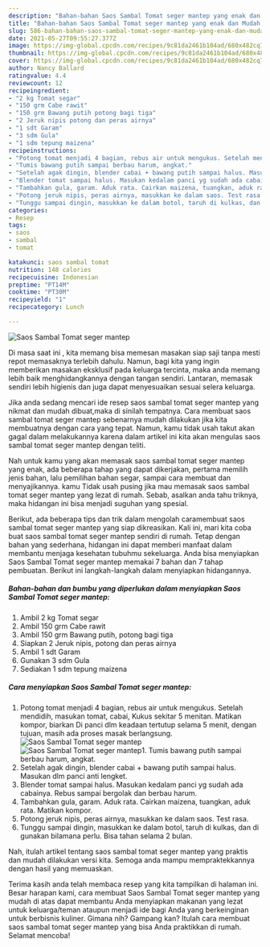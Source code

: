 ```yaml
---
description: "Bahan-bahan Saos Sambal Tomat seger mantep yang enak dan Mudah Dibuat"
title: "Bahan-bahan Saos Sambal Tomat seger mantep yang enak dan Mudah Dibuat"
slug: 586-bahan-bahan-saos-sambal-tomat-seger-mantep-yang-enak-dan-mudah-dibuat
date: 2021-05-27T09:55:27.377Z
image: https://img-global.cpcdn.com/recipes/9c81da2461b104ad/680x482cq70/saos-sambal-tomat-seger-mantep-foto-resep-utama.jpg
thumbnail: https://img-global.cpcdn.com/recipes/9c81da2461b104ad/680x482cq70/saos-sambal-tomat-seger-mantep-foto-resep-utama.jpg
cover: https://img-global.cpcdn.com/recipes/9c81da2461b104ad/680x482cq70/saos-sambal-tomat-seger-mantep-foto-resep-utama.jpg
author: Nancy Ballard
ratingvalue: 4.4
reviewcount: 12
recipeingredient:
- "2 kg Tomat segar"
- "150 grm Cabe rawit"
- "150 grm Bawang putih potong bagi tiga"
- "2 Jeruk nipis potong dan peras airnya"
- "1 sdt Garam"
- "3 sdm Gula"
- "1 sdm tepung maizena"
recipeinstructions:
- "Potong tomat menjadi 4 bagian, rebus air untuk mengukus. Setelah mendidih, masukan tomat, cabai, Kukus sekitar 5 menitan. Matikan kompor, biarkan Di panci dlm keadaan tertutup selama 5 menit, dengan tujuan, masih ada proses masak berlangsung."
- "Tumis bawang putih sampai berbau harum, angkat."
- "Setelah agak dingin, blender cabai + bawang putih sampai halus. Masukan dlm panci anti lengket."
- "Blender tomat sampai halus. Masukan kedalam panci yg sudah ada cabainya. Rebus sampai bergolak dan berbau harum."
- "Tambahkan gula, garam. Aduk rata. Cairkan maizena, tuangkan, aduk rata. Matikan kompor."
- "Potong jeruk nipis, peras airnya, masukkan ke dalam saos. Test rasa."
- "Tunggu sampai dingin, masukkan ke dalam botol, taruh di kulkas, dan di gunakan bilamana perlu. Bisa tahan selama 2 bulan."
categories:
- Resep
tags:
- saos
- sambal
- tomat

katakunci: saos sambal tomat 
nutrition: 148 calories
recipecuisine: Indonesian
preptime: "PT14M"
cooktime: "PT30M"
recipeyield: "1"
recipecategory: Lunch

---
```



![Saos Sambal Tomat seger mantep](https://img-global.cpcdn.com/recipes/9c81da2461b104ad/680x482cq70/saos-sambal-tomat-seger-mantep-foto-resep-utama.jpg)

Di masa  saat ini , kita memang bisa memesan masakan siap saji tanpa mesti repot memasaknya terlebih dahulu. Namun, bagi kita yang ingin memberikan masakan eksklusif pada keluarga tercinta, maka anda memang lebih baik menghidangkannya dengan tangan sendiri. Lantaran, memasak sendiri lebih higienis dan juga dapat menyesuaikan sesuai selera keluarga.

Jika anda sedang mencari ide resep saos sambal tomat seger mantep yang nikmat dan mudah dibuat,maka di sinilah tempatnya. Cara membuat saos sambal tomat seger mantep  sebenarnya mudah dilakukan jika kita membuatnya dengan cara yang tepat. Namun, kamu tidak usah takut akan gagal dalam melakukannya 
karena dalam artikel ini kita akan mengulas saos sambal tomat seger mantep dengan teliti.  



Nah untuk kamu yang akan memasak saos sambal tomat seger mantep yang enak, ada beberapa tahap yang dapat dikerjakan, pertama memilih jenis bahan, lalu pemilihan bahan segar, sampai cara membuat dan menyajikannya. kamu Tidak usah pusing jika mau memasak saos sambal tomat seger mantep yang lezat di rumah. Sebab, asalkan anda  tahu triknya, maka hidangan ini bisa menjadi suguhan yang spesial.

Berikut, ada beberapa tips dan trik dalam mengolah caramembuat saos sambal tomat seger mantep yang siap dikreasikan. Kali ini, mari kita coba buat saos sambal tomat seger mantep sendiri di rumah. Tetap dengan bahan yang sederhana, hidangan ini dapat memberi manfaat dalam membantu menjaga kesehatan tubuhmu sekeluarga. Anda bisa menyiapkan Saos Sambal Tomat seger mantep memakai 7 bahan dan 7 tahap pembuatan. Berikut ini langkah-langkah dalam menyiapkan hidangannya.

<!--inarticleads1-->

##### Bahan-bahan dan bumbu yang diperlukan dalam menyiapkan Saos Sambal Tomat seger mantep:

1. Ambil 2 kg Tomat segar
1. Ambil 150 grm Cabe rawit
1. Ambil 150 grm Bawang putih, potong bagi tiga
1. Siapkan 2 Jeruk nipis, potong dan peras airnya
1. Ambil 1 sdt Garam
1. Gunakan 3 sdm Gula
1. Sediakan 1 sdm tepung maizena




<!--inarticleads2-->

##### Cara menyiapkan Saos Sambal Tomat seger mantep:

1. Potong tomat menjadi 4 bagian, rebus air untuk mengukus. Setelah mendidih, masukan tomat, cabai, Kukus sekitar 5 menitan. Matikan kompor, biarkan Di panci dlm keadaan tertutup selama 5 menit, dengan tujuan, masih ada proses masak berlangsung.
<img src="https://img-global.cpcdn.com/steps/01b9099927feaaad/160x128cq70/saos-sambal-tomat-seger-mantep-langkah-memasak-1-foto.jpg" alt="Saos Sambal Tomat seger mantep"><img src="https://img-global.cpcdn.com/steps/60e054b27e2a0fca/160x128cq70/saos-sambal-tomat-seger-mantep-langkah-memasak-1-foto.jpg" alt="Saos Sambal Tomat seger mantep">1. Tumis bawang putih sampai berbau harum, angkat.
1. Setelah agak dingin, blender cabai + bawang putih sampai halus. Masukan dlm panci anti lengket.
1. Blender tomat sampai halus. Masukan kedalam panci yg sudah ada cabainya. Rebus sampai bergolak dan berbau harum.
1. Tambahkan gula, garam. Aduk rata. Cairkan maizena, tuangkan, aduk rata. Matikan kompor.
1. Potong jeruk nipis, peras airnya, masukkan ke dalam saos. Test rasa.
1. Tunggu sampai dingin, masukkan ke dalam botol, taruh di kulkas, dan di gunakan bilamana perlu. Bisa tahan selama 2 bulan.




Nah, itulah artikel tentang  saos sambal tomat seger mantep  yang praktis dan mudah dilakukan versi kita. Semoga anda mampu mempraktekkannya dengan hasil yang memuaskan. 

Terima kasih anda telah membaca resep yang kita tampilkan di halaman ini. Besar harapan kami, cara membuat  Saos Sambal Tomat seger mantep yang mudah di atas dapat membantu Anda menyiapkan makanan yang lezat untuk keluarga/teman ataupun menjadi ide bagi Anda yang berkeinginan untuk berbisnis kuliner. Gimana nih? Gampang kan? Itulah cara membuat saos sambal tomat seger mantep yang bisa Anda praktikkan di rumah. Selamat mencoba!

